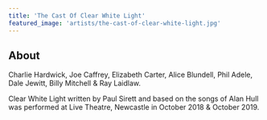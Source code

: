 ```yaml
---
title: 'The Cast Of Clear White Light'
featured_image: 'artists/the-cast-of-clear-white-light.jpg'
---
```


## About

Charlie Hardwick, Joe Caffrey, Elizabeth Carter, Alice Blundell, Phil Adele, Dale Jewitt, Billy Mitchell & Ray Laidlaw. 

Clear White Light written by Paul Sirett and based on the songs of Alan Hull was performed at Live Theatre, Newcastle in October 2018 & October 2019.
